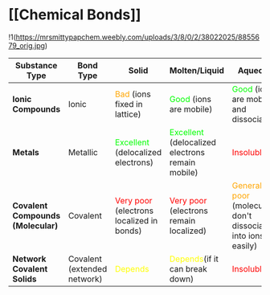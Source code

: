 # [[Chemical Bonds]]
!1(https://mrsmittypapchem.weebly.com/uploads/3/8/0/2/38022025/8855679_orig.jpg)

| Substance Type                     | Bond Type                   | Solid                                                              | Molten/Liquid                                                              | Aqueous                                                                                   |
| ---------------------------------- | --------------------------- | ------------------------------------------------------------------ | -------------------------------------------------------------------------- | ----------------------------------------------------------------------------------------- |
| **Ionic Compounds**                | Ionic                       | <a style="color: Orange">Bad</a> (ions fixed in lattice)           | <a style="color: Lime">Good </a>(ions are mobile)                          | <a style="color: Lime">Good</a> (ions are mobile and dissociated)                         |
| **Metals**                         | Metallic                    | <a style="color: Lime">Excellent </a>(delocalized electrons)       | <a style="color: Lime">Excellent </a>(delocalized electrons remain mobile) | <a style="color: Red">Insoluble</a>                                                       |
| **Covalent Compounds (Molecular)** | Covalent                    | <a style="color: Red">Very poor</a> (electrons localized in bonds) | <a style="color: Red">Very poor </a>(electrons remain localized)           | <a style="color: Orange">Generally poor</a> (molecules don't dissociate into ions easily) |
| **Network Covalent Solids**        | Covalent (extended network) | <a style="color: Yellow">Depends</a>                               | <a style="color: Yellow">Depends</a>(if it can break down)                 | <a style="color: red">Insoluble</a>                                                       |

